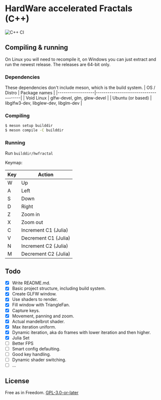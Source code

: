 # HardWare accelerated Fractals (C++)
![C++ CI](https://github.com/Dko1905/hwFractal/workflows/C++%20CI/badge.svg?branch=cpp)
## Compiling & running
On Linux you will need to recompile it, on Windows you can just extract and run the newest release.
The releases are 64-bit only. 

### Dependencies
These dependencies don't include meson, which is the build system.
| OS / Distro       | Package names                         |
|-------------------|---------------------------------------|
| Void Linux        | glfw-devel, glm, glew-devel           |
| Ubuntu (or based) | libglfw3-dev, libglew-dev, libglm-dev |

### Compiling
```sh
$ meson setup builddir
$ meson compile -C builddir
```

### Running
Run `builddir/hwfractal`

Keymap:

| **Key** | **Action**           |
|---------|----------------------|
| W       | Up                   |
| A       | Left                 |
| S       | Down                 |
| D       | Right                |
| Z       | Zoom in              |
| X       | Zoom out             |
| C       | Increment C1 (Julia) |
| V       | Decrement C1 (Julia) |
| N       | Increment C2 (Julia) |
| M       | Decrement C2 (Julia) |

## Todo
- [X] Write README.md.
- [X] Basic project structure, including build system.
- [X] Create GLFW window.
- [X] Use shaders to render.
- [X] Fill window with TriangleFan.
- [X] Capture keys.
- [X] Movement, panning and zoom.
- [X] Actual mandelbrot shader.
- [X] Max iteration uniform.
- [X] Dynamic iteration, aka do frames with lower iteration and then higher.
- [X] Julia Set
- [ ] Better FPS
- [ ] Smart config defaulting.
- [ ] Good key handling.
- [ ] Dynamic shader switching.
- [ ] ...

## License
Free as in Freedom. [GPL-3.0-or-later](./LICENSE)
